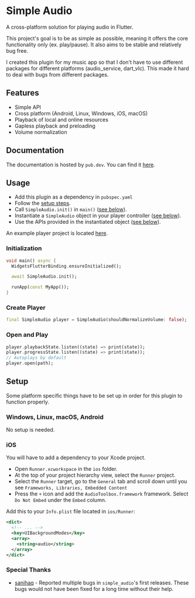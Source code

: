 # Simple Audio

A cross-platform solution for playing audio in Flutter.

This project's goal is to be as simple as possible, meaning it offers the core functionality only (ex. play/pause).
It also aims to be stable and relatively bug free.

I created this plugin for my music app so that I don't have to use different packages for different
platforms (audio_service, dart_vlc). This made it hard to deal with bugs from different packages.

## Features

- Simple API
- Cross platform (Android, Linux, Windows, iOS, macOS)
- Playback of local and online resources
- Gapless playback and preloading
- Volume normalization

## Documentation

The documentation is hosted by `pub.dev`. You can find it [here](https://pub.dev/documentation/simple_audio/latest/simple_audio/simple_audio-library.html).

## Usage

- Add this plugin as a dependency in `pubspec.yaml`
- Follow the [setup steps](https://github.com/erikas-taroza/simple_audio#setup).
- Call `SimpleAudio.init()` in `main()` ([see below](https://github.com/erikas-taroza/simple_audio#initialization)).
- Instantiate a `SimpleAudio` object in your player controller ([see below](https://github.com/erikas-taroza/simple_audio#create-player)).
- Use the APIs provided in the instantiated object ([see below](https://github.com/erikas-taroza/simple_audio#open-and-play)).

An example player project is located [here](https://github.com/erikas-taroza/simple_audio/tree/master/example).

### Initialization

```dart
void main() async {
  WidgetsFlutterBinding.ensureInitialized();

  await SimpleAudio.init();

  runApp(const MyApp());
}
```

### Create Player

```dart
final SimpleAudio player = SimpleAudio(shouldNormalizeVolume: false);
```

### Open and Play

```dart
player.playbackState.listen((state) => print(state));
player.progressState.listen((state) => print(state));
// Autoplays by default
player.open(path);
```

## Setup

Some platform specific things have to be set up in order for this plugin to function properly.

### Windows, Linux, macOS, Android

No setup is needed.

### iOS

You will have to add a dependency to your Xcode project.

- Open `Runner.xcworkspace` in the `ios` folder.
- At the top of your project hierarchy view, select the `Runner` project.
- Select the `Runner` target, go to the `General` tab and scroll down until you see `Frameworks, Libraries, Embedded Content`
- Press the `+` icon and add the `AudioToolbox.framework` framework. Select `Do Not Embed` under the `Embed` column.

Add this to your `Info.plist` file located in `ios/Runner`:

```xml
<dict>
  <!-- ... -->
  <key>UIBackgroundModes</key>
  <array>
    <string>audio</string>
  </array>
</dict>
```

### Special Thanks

- [sanihaq](https://github.com/sanihaq) - Reported multiple bugs in `simple_audio`'s first releases.
  These bugs would not have been fixed for a long time without their help.
